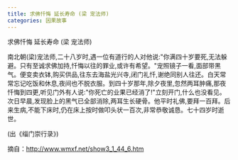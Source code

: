 ```yaml
---
title: 求佛忏悔 延长寿命 (梁 宠法师)
categories: 因果故事
---
```


	   
求佛忏悔 延长寿命 (梁 宠法师)

南北朝(梁)宠法师,二十八岁时,遇一位有道行的人对他说:"你满四十岁要死,无法躲避。只有至诚求佛加持,忏悔以往的罪业,或许有希望。"宠照镜子一看,面部带黑气。便变卖衣钵,购买供品,往东去海盐光兴寺,闭门礼忏,谢绝同别人往还。白天常常忘记吃饭和休息,夜间也不脱衣服。到四十岁那年,除夕夜里,忽然两耳肿痛,那夜忏悔到四更,听见门外有人说:"你死亡的业果已经消了!"立刻开门,什么也没看见。次日早晨,发现脸上的黑气已全部消除,两耳生长硬骨。他平时礼佛,要拜一百拜。后来生病,不能下床时,仍在床上按时做叩头状一百次,非常恭敬诚恳。七十四岁时逝世。

(出《缁门崇行录》)

摘自：http://www.wmxf.net/show3_1_44_6.htm